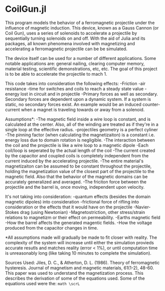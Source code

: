 # CoilGun.jl
This program models the behavior of a ferromagnetic projectile under the influence of magnetic induction. This device, known as a Gauss Cannon (or Coil Gun), uses a series of solenoids to accelerate a projectile by sequentially turning solenoids on and off. With the aid of Julia and its packages, all known phenomena involved with magnetizing and accelerating a ferromagnetic projectile can be be simulated.

The device itself can be used for a number of different applications. Some notable applications are: general nailing, clearing computer memory, material testing, scientific demonstrations, etc, etc. The goal of this project is to be able to accelerate the projectile to mach 1.


This code takes into consideration the following effects: 
-Friction
-air resistance
-time for switches and coils to reach a steady state value
-energy lost in circuit and in projectile
-Primary forces as well as secondary. 
    Secondary forces are dependent upon a dynamic system. If a system is static, no secondary forces exist. An example would be an induced counter-current when a magnet is traveling towards or away from a solenoid.

Assumptions*:
-The magnetic field inside a wire loop is constant, and is calculated at the center. Also, all of the winding are treated as if they're in a single loop at the effective radius.
-projectiles geometry is a perfect cyliner
-The pinning factor (when calculating the magnetizaiton) is a constant i.e. energy loss due to domain rotation is negligible.
-The interaction between the coil and the projectile is like a wire loop to a magnetic dipole
-Each coil/loop is seperated by the actual length of the coil
-The current created by the capacitor and coupled coils is completely independent from the current induced by the accelerating projectile.
-The entire material's magnetizaiton can be assumed to be constant throughout the projectile, holding the magnetization value of the closest part of the projectile to the magnetic field. Also that the behavior of the magnetic domains can be accurately generalized and averaged.
-The friciton force between the projectile and the barrel is, once moving, independent upon velocity.

It's not taking into consideration:
-quantum effects (besides the domain magnetic dipoles) into consideration
-frictional force of rifling into consideration or the effects that it would have on the projectile
-Navier-Stokes drag (using Newtonian)
-Magnetostriction, other stress/strain relations to magnetizm or their effect on permeability.
-Earths magnetic field  
-How the barrel affects the generated magentic fields.
-How the voltage produced from the capacitor changes in time.
 

*All assumptions made will gradually be made to fit closer with reality. The complexity of the system will increase until either the simulation provieds accurate resutls and matches reality (error < 1%), or until computation time is unreasonably long (like taking 10 minutes to complete the simulation).


```math
```

Sources Used:
Jiles, D. C., & Atherton, D. L. (1986). Theory of ferromagnetic hysteresis. Journal of magnetism and magnetic materials, 61(1-2), 48-60.
    This paper was used to understand the magnetization process. This describes the derivation of some of the equations used. Some of the equations used were the:
    ```math
    \scrL 
    ```